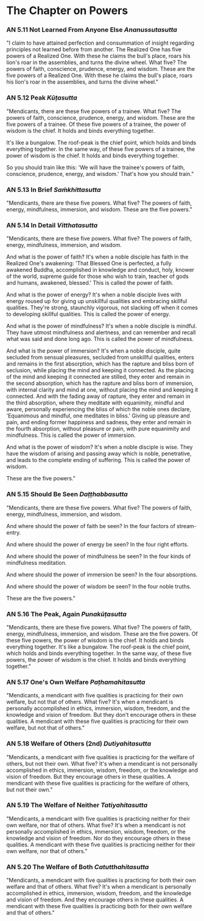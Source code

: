 # The Chapter on Powers

### AN 5.11 Not Learned From Anyone Else  *Ananussutasutta*

"I claim to have attained perfection and consummation of insight
regarding principles not learned before from another. The Realized One
has five powers of a Realized One. With these he claims the bull's
place, roars his lion's roar in the assemblies, and turns the divine
wheel. What five? The powers of faith, conscience, prudence, energy, and
wisdom. These are the five powers of a Realized One. With these he
claims the bull's place, roars his lion's roar in the assemblies, and
turns the divine wheel."

<!--pg-->
### AN 5.12 Peak  *Kūṭasutta*

"Mendicants, there are these five powers of a trainee. What five? The
powers of faith, conscience, prudence, energy, and wisdom. These are the
five powers of a trainee. Of these five powers of a trainee, the power
of wisdom is the chief. It holds and binds everything together.

It's like a bungalow. The roof-peak is the chief point, which holds and
binds everything together. In the same way, of these five powers of a
trainee, the power of wisdom is the chief. It holds and binds everything
together.

So you should train like this: 'We will have the trainee's powers of
faith, conscience, prudence, energy, and wisdom.' That's how you should
train."

<!--pg-->
### AN 5.13 In Brief  *Saṁkhittasutta*

"Mendicants, there are these five powers. What five? The powers of
faith, energy, mindfulness, immersion, and wisdom. These are the five
powers."

<!--pg-->
### AN 5.14 In Detail  *Vitthatasutta*

"Mendicants, there are these five powers. What five? The powers of
faith, energy, mindfulness, immersion, and wisdom.

And what is the power of faith? It's when a noble disciple has faith in
the Realized One's awakening: 'That Blessed One is perfected, a fully
awakened Buddha, accomplished in knowledge and conduct, holy, knower of
the world, supreme guide for those who wish to train, teacher of gods
and humans, awakened, blessed.' This is called the power of faith.

And what is the power of energy? It's when a noble disciple lives with
energy roused up for giving up unskillful qualities and embracing
skillful qualities. They're strong, staunchly vigorous, not slacking off
when it comes to developing skillful qualities. This is called the power
of energy.

And what is the power of mindfulness? It's when a noble disciple is
mindful. They have utmost mindfulness and alertness, and can remember
and recall what was said and done long ago. This is called the power of
mindfulness.

And what is the power of immersion? It's when a noble disciple, quite
secluded from sensual pleasures, secluded from unskillful qualities,
enters and remains in the first absorption, which has the rapture and
bliss born of seclusion, while placing the mind and keeping it
connected. As the placing of the mind and keeping it connected are
stilled, they enter and remain in the second absorption, which has the
rapture and bliss born of immersion, with internal clarity and mind at
one, without placing the mind and keeping it connected. And with the
fading away of rapture, they enter and remain in the third absorption,
where they meditate with equanimity, mindful and aware, personally
experiencing the bliss of which the noble ones declare, 'Equanimous and
mindful, one meditates in bliss.' Giving up pleasure and pain, and
ending former happiness and sadness, they enter and remain in the fourth
absorption, without pleasure or pain, with pure equanimity and
mindfulness. This is called the power of immersion.

And what is the power of wisdom? It's when a noble disciple is wise.
They have the wisdom of arising and passing away which is noble,
penetrative, and leads to the complete ending of suffering. This is
called the power of wisdom.

These are the five powers."

<!--pg-->
### AN 5.15 Should Be Seen  *Daṭṭhabbasutta*

"Mendicants, there are these five powers. What five? The powers of
faith, energy, mindfulness, immersion, and wisdom.

And where should the power of faith be seen? In the four factors of
stream-entry.

And where should the power of energy be seen? In the four right efforts.

And where should the power of mindfulness be seen? In the four kinds of
mindfulness meditation.

And where should the power of immersion be seen? In the four
absorptions.

And where should the power of wisdom be seen? In the four noble truths.

These are the five powers."

<!--pg-->
### AN 5.16 The Peak, Again  *Punakūṭasutta*

"Mendicants, there are these five powers. What five? The powers of
faith, energy, mindfulness, immersion, and wisdom. These are the five
powers. Of these five powers, the power of wisdom is the chief. It holds
and binds everything together. It's like a bungalow. The roof-peak is
the chief point, which holds and binds everything together. In the same
way, of these five powers, the power of wisdom is the chief. It holds
and binds everything together."

<!--pg-->
### AN 5.17 One's Own Welfare  *Paṭhamahitasutta*

"Mendicants, a mendicant with five qualities is practicing for their own
welfare, but not that of others. What five? It's when a mendicant is
personally accomplished in ethics, immersion, wisdom, freedom, and the
knowledge and vision of freedom. But they don't encourage others in
these qualities. A mendicant with these five qualities is practicing for
their own welfare, but not that of others."

<!--pg-->
### AN 5.18 Welfare of Others (2nd)  *Dutiyahitasutta*

"Mendicants, a mendicant with five qualities is practicing for the
welfare of others, but not their own. What five? It's when a mendicant
is not personally accomplished in ethics, immersion, wisdom, freedom, or
the knowledge and vision of freedom. But they encourage others in these
qualities. A mendicant with these five qualities is practicing for the
welfare of others, but not their own."

<!--pg-->
### AN 5.19 The Welfare of Neither  *Tatiyahitasutta*

"Mendicants, a mendicant with five qualities is practicing neither for
their own welfare, nor that of others. What five? It's when a mendicant
is not personally accomplished in ethics, immersion, wisdom, freedom, or
the knowledge and vision of freedom. Nor do they encourage others in
these qualities. A mendicant with these five qualities is practicing
neither for their own welfare, nor that of others."

<!--pg-->
### AN 5.20 The Welfare of Both  *Catutthahitasutta*

"Mendicants, a mendicant with five qualities is practicing for both
their own welfare and that of others. What five? It's when a mendicant
is personally accomplished in ethics, immersion, wisdom, freedom, and
the knowledge and vision of freedom. And they encourage others in these
qualities. A mendicant with these five qualities is practicing both for
their own welfare and that of others."

